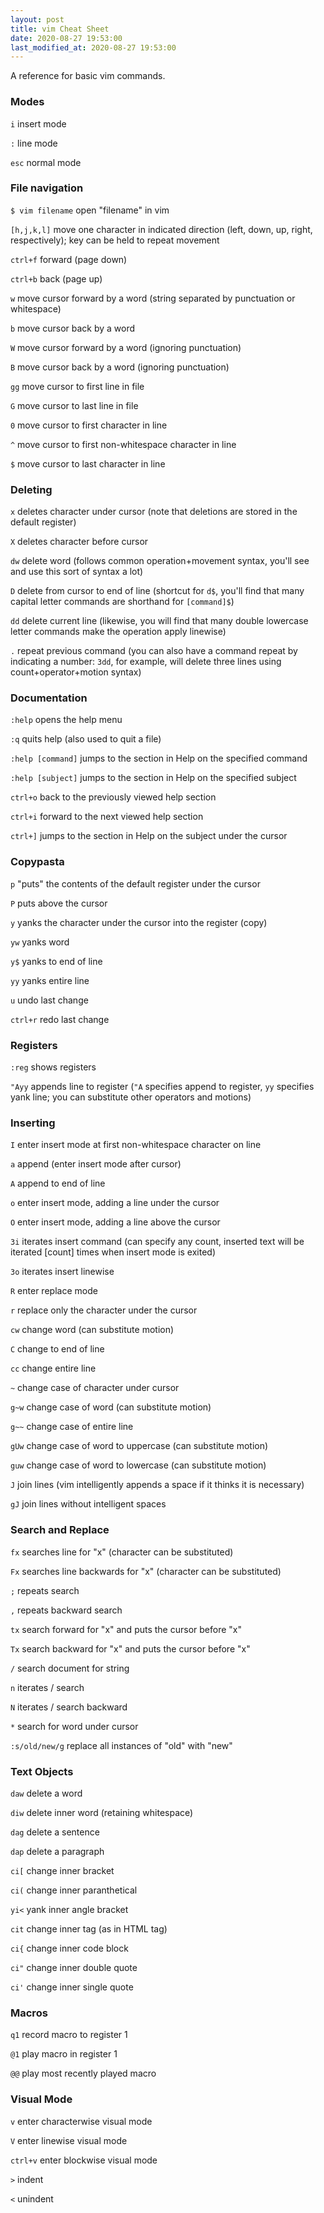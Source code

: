 ```yaml
---
layout: post
title: vim Cheat Sheet
date: 2020-08-27 19:53:00
last_modified_at: 2020-08-27 19:53:00
---
```


A reference for basic vim commands.

### Modes

`i` insert mode

`:` line mode

`esc` normal mode

### File navigation

`$ vim filename` open "filename" in vim

`[h,j,k,l]` move one character in indicated direction (left, down, up, right, respectively); key can be held to repeat movement

`ctrl+f` forward (page down)

`ctrl+b` back (page up)

`w` move cursor forward by a word (string separated by punctuation or whitespace)

`b` move cursor back by a word

`W` move cursor forward by a word (ignoring punctuation)

`B` move cursor back by a word (ignoring punctuation)

`gg` move cursor to first line in file

`G` move cursor to last line in file

`0` move cursor to first character in line

`^` move cursor to first non-whitespace character in line

`$` move cursor to last character in line

### Deleting

`x` deletes character under cursor (note that deletions are stored in the default register)

`X` deletes character before cursor

`dw` delete word (follows common operation+movement syntax, you'll see and use this sort of syntax a lot)

`D` delete from cursor to end of line (shortcut for `d$`, you'll find that many capital letter commands are shorthand for `[command]$`)

`dd` delete current line (likewise, you will find that many double lowercase letter commands make the operation apply linewise)

`.` repeat previous command (you can also have a command repeat by indicating a number: `3dd`, for example, will delete three lines using count+operator+motion syntax)

### Documentation

`:help` opens the help menu

`:q` quits help (also used to quit a file)

`:help [command]` jumps to the section in Help on the specified command

`:help [subject]` jumps to the section in Help on the specified subject

`ctrl+o` back to the previously viewed help section

`ctrl+i` forward to the next viewed help section

`ctrl+]` jumps to the section in Help on the subject under the cursor

### Copypasta

`p` "puts" the contents of the default register under the cursor

`P` puts above the cursor

`y` yanks the character under the cursor into the register (copy)

`yw` yanks word

`y$` yanks to end of line

`yy` yanks entire line

`u` undo last change

`ctrl+r` redo last change

### Registers

`:reg` shows registers

`"Ayy` appends line to register (`"A` specifies append to register, `yy` specifies yank line; you can substitute other operators and motions)

### Inserting

`I` enter insert mode at first non-whitespace character on line

`a` append (enter insert mode after cursor)

`A` append to end of line

`o` enter insert mode, adding a line under the cursor

`O` enter insert mode, adding a line above the cursor

`3i` iterates insert command (can specify any count, inserted text will be iterated [count] times when insert mode is exited)

`3o` iterates insert linewise

`R` enter replace mode

`r` replace only the character under the cursor

`cw` change word (can substitute motion)

`C` change to end of line

`cc` change entire line

`~` change case of character under cursor

`g~w` change case of word (can substitute motion)

`g~~` change case of entire line

`gUw` change case of word to uppercase (can substitute motion)

`guw` change case of word to lowercase (can substitute motion)

`J` join lines (vim intelligently appends a space if it thinks it is necessary)

`gJ` join lines without intelligent spaces

### Search and Replace

`fx` searches line for "x" (character can be substituted)

`Fx` searches line backwards for "x" (character can be substituted)

`;` repeats search

`,` repeats backward search

`tx` search forward for "x" and puts the cursor before "x"

`Tx` search backward for "x" and puts the cursor before "x"

`/` search document for string

`n` iterates / search

`N` iterates / search backward

`*` search for word under cursor

`:s/old/new/g` replace all instances of "old" with "new"

### Text Objects

`daw` delete a word

`diw` delete inner word (retaining whitespace)

`dag` delete a sentence

`dap` delete a paragraph

`ci[` change inner bracket

`ci(` change inner paranthetical

`yi<` yank inner angle bracket

`cit` change inner tag (as in HTML tag)

`ci{` change inner code block

`ci"` change inner double quote

`ci'` change inner single quote

### Macros

`q1` record macro to register 1

`@1` play macro in register 1

`@@` play most recently played macro

### Visual Mode

`v` enter characterwise visual mode

`V` enter linewise visual mode

`ctrl+v` enter blockwise visual mode

`>` indent

`<` unindent
